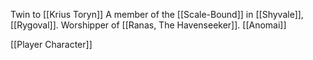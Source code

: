 Twin to [[Krius Toryn]]
A member of the [[Scale-Bound]] in [[Shyvale]], [[Rygoval]]. Worshipper of [[Ranas, The Havenseeker]]. 
[[Anomai]]

[[Player Character]]